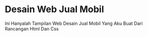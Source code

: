 <html>
  <h1>Desain Web Jual Mobil</h1>
  <P>Ini Hanyalah Tampilan Web Desain Jual Mobil Yang Aku Buat Dari Rancangan Html Dan Css</P>
</html>

